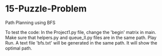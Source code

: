 # 15-Puzzle-Problem
Path Planning using BFS

To test the code:
In the Project1.py file, change the 'begin' matrix in main. 
Make sure that helpers.py and queue_ll.py files are in the same path.
Play Run. 
A text file 'bfs.txt' will be generated in the same path. 
It will show the optimal path.